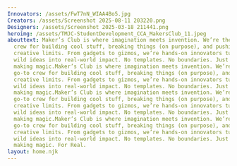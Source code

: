 ```yaml
---
Innovators: /assets/FwT7nN_WIAA4Bo5.jpg
Creators: /assets/Screenshot 2025-08-11 203220.png
Designers: /assets/Screenshot 2025-03-18 211441.png
heroimg: /assets/TMJC-StudentDevelopment_CCA_MakersClub_11.jpeg
abouttext: Maker’s Club is where imagination meets invention. We’re the go-to
  crew for building cool stuff, breaking things (on purpose), and pushing
  creative limits. From gadgets to gizmos, we’re hands-on innovators turning
  wild ideas into real-world impact. No templates. No boundaries. Just pure
  making magic.Maker’s Club is where imagination meets invention. We’re the
  go-to crew for building cool stuff, breaking things (on purpose), and pushing
  creative limits. From gadgets to gizmos, we’re hands-on innovators turning
  wild ideas into real-world impact. No templates. No boundaries. Just pure
  making magic.Maker’s Club is where imagination meets invention. We’re the
  go-to crew for building cool stuff, breaking things (on purpose), and pushing
  creative limits. From gadgets to gizmos, we’re hands-on innovators turning
  wild ideas into real-world impact. No templates. No boundaries. Just pure
  making magic.Maker’s Club is where imagination meets invention. We’re the
  go-to crew for building cool stuff, breaking things (on purpose), and pushing
  creative limits. From gadgets to gizmos, we’re hands-on innovators turning
  wild ideas into real-world impact. No templates. No boundaries. Just pure
  making magic. For Real.
layout: home.njk
---
```

